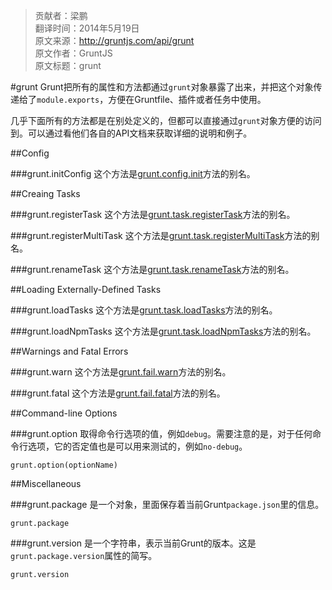 > 贡献者：梁鹏  
> 翻译时间：2014年5月19日  
> 原文来源：http://gruntjs.com/api/grunt  
> 原文作者：GruntJS  
> 原文标题：grunt  

#grunt
Grunt把所有的属性和方法都通过`grunt`对象暴露了出来，并把这个对象传递给了`module.exports`，方便在Gruntfile、插件或者任务中使用。

几乎下面所有的方法都是在别处定义的，但都可以直接通过`grunt`对象方便的访问到。可以通过看他们各自的API文档来获取详细的说明和例子。

##Config

###grunt.initConfig
这个方法是[grunt.config.init](http://gruntjs.com/grunt.config#grunt.config.init)方法的别名。

##Creaing Tasks

###grunt.registerTask
这个方法是[grunt.task.registerTask](http://gruntjs.com/grunt.task#grunt.task.registertask)方法的别名。

###grunt.registerMultiTask
这个方法是[grunt.task.registerMultiTask](http://gruntjs.com/grunt.task#grunt.task.registermultitask)方法的别名。

###grunt.renameTask
这个方法是[grunt.task.renameTask](http://gruntjs.com/grunt.task#grunt.task.renametask)方法的别名。

##Loading Externally-Defined Tasks

###grunt.loadTasks
这个方法是[grunt.task.loadTasks](http://gruntjs.com/grunt.task#grunt.task.loadtasks)方法的别名。

###grunt.loadNpmTasks
这个方法是[grunt.task.loadNpmTasks](http://gruntjs.com/grunt.task#grunt.task.loadnpmtasks)方法的别名。

##Warnings and Fatal Errors

###grunt.warn
这个方法是[grunt.fail.warn](http://gruntjs.com/grunt.fail#grunt.fail.warn)方法的别名。

###grunt.fatal
这个方法是[grunt.fail.fatal](http://gruntjs.com/grunt.fail#grunt.fail.fatal)方法的别名。

##Command-line Options

###grunt.option
取得命令行选项的值，例如`debug`。需要注意的是，对于任何命令行选项，它的否定值也是可以用来测试的，例如`no-debug`。

```
grunt.option(optionName)
```

##Miscellaneous

###grunt.package
是一个对象，里面保存着当前Grunt`package.json`里的信息。

```
grunt.package
```

###grunt.version
是一个字符串，表示当前Grunt的版本。这是`grunt.package.version`属性的简写。

```
grunt.version
```

